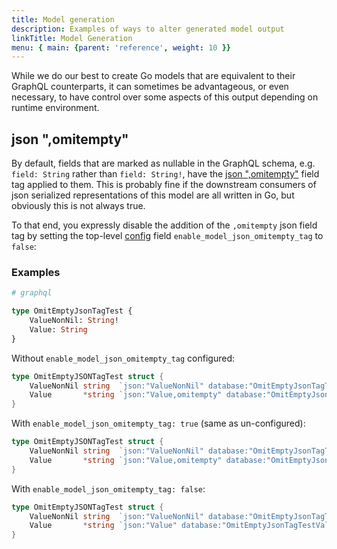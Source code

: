 ```yaml
---
title: Model generation
description: Examples of ways to alter generated model output
linkTitle: Model Generation
menu: { main: {parent: 'reference', weight: 10 }}
---
```


While we do our best to create Go models that are equivalent to their GraphQL counterparts, it can sometimes be
advantageous, or even necessary, to have control over some aspects of this output depending on runtime environment.

## json ",omitempty"

By default, fields that are marked as nullable in the GraphQL schema, e.g. `field: String` rather than `field: String!`,
have the [json ",omitempty"](https://pkg.go.dev/github.com/goccy/go-json#Marshal) field tag applied to them.  This is probably fine
if the downstream consumers of json serialized representations of this model are all written in Go, but obviously this
is not always true.

To that end, you expressly disable the addition of the `,omitempty` json field tag by setting the top-level
[config](https://gqlgen.com/config/) field `enable_model_json_omitempty_tag` to `false`:

### Examples

```graphql
# graphql

type OmitEmptyJsonTagTest {
    ValueNonNil: String!
    Value: String
}
```

Without `enable_model_json_omitempty_tag` configured:

```go
type OmitEmptyJSONTagTest struct {
	ValueNonNil string  `json:"ValueNonNil" database:"OmitEmptyJsonTagTestValueNonNil"`
	Value       *string `json:"Value,omitempty" database:"OmitEmptyJsonTagTestValue"`
}
```

With `enable_model_json_omitempty_tag: true` (same as un-configured):

```go
type OmitEmptyJSONTagTest struct {
	ValueNonNil string  `json:"ValueNonNil" database:"OmitEmptyJsonTagTestValueNonNil"`
	Value       *string `json:"Value,omitempty" database:"OmitEmptyJsonTagTestValue"`
}
```

With `enable_model_json_omitempty_tag: false`:

```go
type OmitEmptyJSONTagTest struct {
	ValueNonNil string  `json:"ValueNonNil" database:"OmitEmptyJsonTagTestValueNonNil"`
	Value       *string `json:"Value" database:"OmitEmptyJsonTagTestValue"`
}
```
